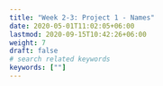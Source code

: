 ```yaml
---
title: "Week 2-3: Project 1 - Names"
date: 2020-05-01T11:02:05+06:00
lastmod: 2020-09-15T10:42:26+06:00
weight: 7
draft: false
# search related keywords
keywords: [""]
---
```


<!------------------------------------------
{{% notice info %}}
  We are going to start learning the pandas package while we explore the names data for our project. [What is in a name?](../../projects/project-1//)
{{% /notice %}}

{{% notice note %}}

**Completed Readings:** [Python for Data Science (P4DS): Data Visualization](https://byuidatascience.github.io/python4ds/data-visualisation.html), 
[P4DS: Graphics for Communication](https://byuidatascience.github.io/python4ds/graphics-for-communication.html), [P4DS: Markdown](https://byuidatascience.github.io/python4ds/markdown.html), [P4DS: 5.2 Filter rows with .query()](https://byuidatascience.github.io/python4ds/transform.html#filter-rows-with-.query)

{{% /notice %}}

{{% notice tip %}}
https://github.com/byuidatascience/data4names/raw/master/data-raw/names_year/names_year.csv
{{% /notice %}}

### Grand Questions

> 1. __How does your name at your birth year compare to its use historically?__
> 1. __If you talked to someone named Brittany on the phone, what is your guess of their age?__
> 1. __Mary, Martha, Peter, and Paul are all Christian names. From 1920 - 2000, compare the name usage of each of the four names.__
> 1. __Think of a unique name from a famous movie. Plot that name and see increases line up with the movie release.__


------------------------------>
